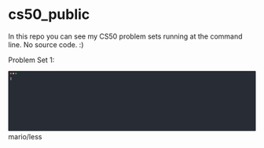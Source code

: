 # cs50_public
In this repo you can see my CS50 problem sets running at the command line. No source code. :)

Problem Set 1: 
<div style="width=100%">
<img src="https://github.com/mzrithm/cs50_public/blob/main/mario.svg">
  </div>
mario/less
